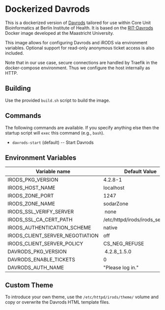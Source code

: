 # Dockerized Davrods

This is a dockerized version of [Davrods](https://github.com/UtrechtUniversity/davrods) tailored for use within Core Unit Bioinformatics at Berlin Institute of Health.
It is based on the [RIT-Davrods](https://github.com/MaastrichtUniversity/rit-davrods) Docker image developed at the Maastricht University.

This image allows for configuring Davrods and iRODS via environment variables. Optional support for read-only anonymous ticket access is also included.

Note that in our use case, secure connections are handled by Traefik in the
docker-compose environment. Thus we configure the host internally as HTTP.

## Building

Use the provided `build.sh` script to build the image.

## Commands

The following commands are available.
If you specify anything else then the startup script will `exec` this command (e.g., `bash`).

- `davrods-start` (default) -- Start Davrods

## Environment Variables

| Variable name                       | Default Value                     |
|-------------------------------------|-----------------------------------|
| IRODS_PKG_VERSION                   | 4.2.8-1                           |
| IRODS_HOST_NAME                     | localhost                         |
| IRODS_ZONE_PORT                     | 1247                              |
| IRODS_ZONE_NAME                     | sodarZone                         |
| IRODS_SSL_VERIFY_SERVER             | none                              |
| IRODS_SSL_CA_CERT_PATH              | /etc/httpd/irods/irods_server.crt |
| IRODS_AUTHENTICATION_SCHEME         | native                            |
| IRODS_CLIENT_SERVER_NEGOTIATION     | off                               |
| IRODS_CLIENT_SERVER_POLICY          | CS_NEG_REFUSE                     |
| DAVRODS_PKG_VERSION                 | 4.2.8_1.5.0                       |
| DAVRODS_ENABLE_TICKETS              | 0                                 |
| DAVRODS_AUTH_NAME                   | "Please log in."                  |

## Custom Theme

To introduce your own theme, use the `/etc/httpd/irods/theme/` volume and copy or overwrite the Davrods HTML template files.
